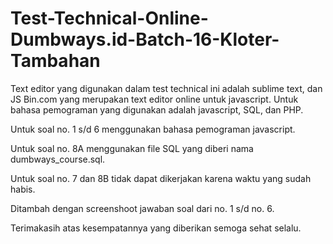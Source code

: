 # Test-Technical-Online-Dumbways.id-Batch-16-Kloter-Tambahan

Text editor yang digunakan dalam test technical ini adalah sublime text, dan JS Bin.com yang merupakan text editor online untuk javascript. Untuk bahasa pemograman yang digunakan adalah javascript, SQL, dan PHP.

Untuk soal no. 1 s/d 6 menggunakan bahasa pemograman javascript.

Untuk soal no. 8A menggunakan file SQL yang diberi nama dumbways_course.sql.

Untuk soal no. 7 dan 8B tidak dapat dikerjakan karena waktu yang sudah habis.

Ditambah dengan screenshoot jawaban soal dari no. 1 s/d no. 6.

Terimakasih atas kesempatannya yang diberikan semoga sehat selalu.


